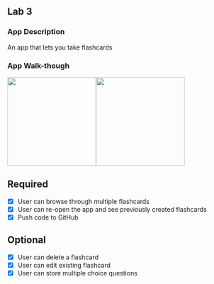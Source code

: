 ## Lab 3

### App Description
An app that lets you take flashcards

### App Walk-though

<img src=https://user-images.githubusercontent.com/32272045/48679917-668f0380-eb5b-11e8-95d9-50999727b76c.gif width=200><img src=https://user-images.githubusercontent.com/32272045/48962315-ecd48c80-ef43-11e8-8d8a-28d85df76df6.gif width=200><br>


## Required
- [x] User can browse through multiple flashcards
- [x] User can re-open the app and see previously created flashcards
- [x] Push code to GitHub
## Optional
- [x] User can delete a flashcard
- [x] User can edit existing flashcard
- [x] User can store multiple choice questions
